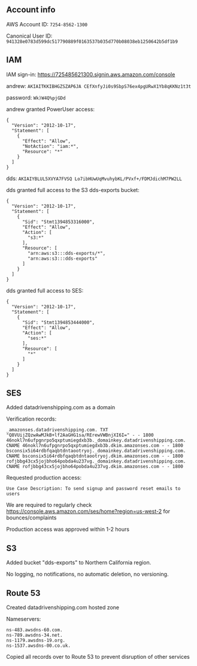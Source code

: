 <link rel='stylesheet' href='markdown9.css'/>

Account info
------------

AWS Account ID: `7254-8562-1300`

Canonical User ID: `941328e0783d599dc517790889f0163537b035d770b08038eb1250642b5df1b9`

IAM
---

IAM sign-in: https://725485621300.signin.aws.amazon.com/console

andrew: `AKIAITKKIBHGZSZAP6JA CEfXnfyJi0s9SbpS76ex4pgURwX1Yb8qKKNz1t3t`

password: `Wk)W4Q%pjGDd`

andrew granted PowerUser access:

    {
      "Version": "2012-10-17",
      "Statement": [
        {
          "Effect": "Allow",
          "NotAction": "iam:*",
          "Resource": "*"
        }
      ]
    }

dds: `AKIAIYBLUL5XVYA7FVSQ Lo7ibHUwUqMvuhybKL/PVxf+/FDMJdichM7PW2LL`

dds granted full access to the S3 dds-exports bucket:

    {
      "Version": "2012-10-17",
      "Statement": [
        {
          "Sid": "Stmt1394853316000",
          "Effect": "Allow",
          "Action": [
            "s3:*"
          ],
          "Resource": [
            "arn:aws:s3:::dds-exports/*",
            "arn:aws:s3:::dds-exports"
          ]
        }
      ]
    }

dds granted full access to SES:

    {
      "Version": "2012-10-17",
      "Statement": [
        {
          "Sid": "Stmt1394853444000",
          "Effect": "Allow",
          "Action": [
            "ses:*"
          ],
          "Resource": [
            "*"
          ]
        }
      ]
    }

SES
---

Added datadrivenshipping.com as a domain
               
Verification records: 

    _amazonses.datadrivenshipping.com. TXT "Q8VUijZQzwAwMJkB+lf2AaGHG1sa/RErewVWBnjXI6I=" - - 1800
    46nokl7n6ufpgnrpo5qxptumiegdxb3b._domainkey.datadrivenshipping.com. CNAME 46nokl7n6ufpgnrpo5qxptumiegdxb3b.dkim.amazonses.com - - 1800 
    bsconsix5i64rdbfqaqbtdntaootryoj._domainkey.datadrivenshipping.com. CNAME bsconsix5i64rdbfqaqbtdntaootryoj.dkim.amazonses.com - - 1800
    rofjbbg43cx5jojbho64pobda4u237vg._domainkey.datadrivenshipping.com. CNAME rofjbbg43cx5jojbho64pobda4u237vg.dkim.amazonses.com - - 1800

Requested production access:

    Use Case Description: To send signup and password reset emails to users

We are required to regularly check https://console.aws.amazon.com/ses/home?region=us-west-2 for bounces/complaints

Production access was approved within 1-2 hours

S3
--

Added bucket "dds-exports" to Northern California region. 

No logging, no notifications, no automatic deletion, no versioning.

Route 53
--------

Created datadrivenshipping.com hosted zone

Nameservers:
    
    ns-483.awsdns-60.com.
    ns-789.awsdns-34.net.
    ns-1179.awsdns-19.org.
    ns-1537.awsdns-00.co.uk.

Copied all records over to Route 53 to prevent disruption of other services

